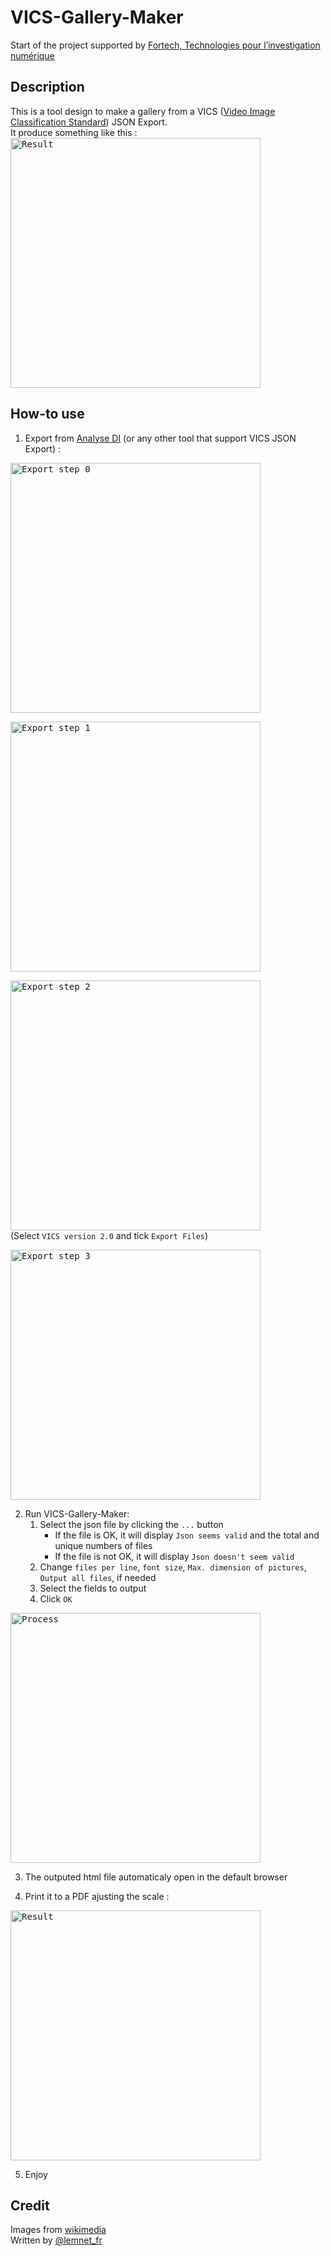 # VICS-Gallery-Maker

Start of the project supported by [Fortech, Technologies pour l’investigation numérique](https://fortech.fr)  

## Description

This is a tool design to make a gallery from a VICS ([Video Image Classification Standard](https://www.projectvic.org/vics-data-model)) JSON Export.  
It produce something like this :  
<kbd><img src="https://raw.githubusercontent.com/lemnet/VICS-Gallery-Maker/main/pics//Result.png" alt="Result" width=400></kbd>
## How-to use

1. Export from [Analyse DI](https://www.griffeye.com/analyze-di/) (or any other tool that support VICS JSON Export) :  

<kbd><img src="https://raw.githubusercontent.com/lemnet/VICS-Gallery-Maker/main/pics/Export0.png" alt="Export step 0" width=400></kbd>  
  
<kbd><img src="https://raw.githubusercontent.com/lemnet/VICS-Gallery-Maker/main/pics/Export1.png" alt="Export step 1" width=400></kbd>  

<kbd><img src="https://raw.githubusercontent.com/lemnet/VICS-Gallery-Maker/main/pics/Export2.png" alt="Export step 2" width=400></kbd>  
(Select `VICS version 2.0` and tick `Export Files`)  
  
<kbd><img src="https://raw.githubusercontent.com/lemnet/VICS-Gallery-Maker/main/pics/Export3.png" alt="Export step 3" width=400></kbd>  

2. Run VICS-Gallery-Maker: 
    1. Select the json file by clicking the `...` button
        * If the file is OK, it will display `Json seems valid` and the total and unique numbers of files
        * If the file is not OK, it will display `Json doesn't seem valid`
    2. Change `files per line`, `font size`, `Max. dimension of pictures`, `Output all files`, if needed
    3. Select the fields to output
    4. Click `OK`

<kbd><img src="https://raw.githubusercontent.com/lemnet/VICS-Gallery-Maker/main/pics/Process.png" alt="Process" width=400></kbd>

3. The outputed html file automaticaly open in the default browser

4. Print it to a PDF ajusting the scale : 

<kbd><img src="https://raw.githubusercontent.com/lemnet/VICS-Gallery-Maker/main/pics/Result.png" alt="Result" width=400></kbd>

5. Enjoy

## Credit

Images from [wikimedia](https://commons.wikimedia.org)  
Written by [@lemnet_fr](https://twitter.com/lemnet_fr)  
